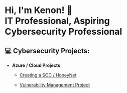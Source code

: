 <!--
### Hi there 👋
-->
<h1>Hi, I'm Kenon! 👋 <br/> <a>IT Professional</a>, Aspiring Cybersecurity Professional</a></h1>

<h2>💻 Cybersecurity Projects:</h2>

- <b>Azure / Cloud Projects</b>

  - [Creating a SOC / HoneyNet](https://github.com/kenonsteward/Azure-SOC)
 
  - [Vulnerability Management Project](https://github.com/kenonsteward/openVAS-Vuln)
<!--
  - [Creating a SOC / HoneyNet](https://github.com/kyiez/Azure-SOC)

  - [Vulnerability Management Project](https://github.com/kyiez/openVAS-Vuln)
-->
<!--
<h1>Hi, I'm Kenon! <br/> <a href="https://www.linkedin.com/in/joshmadakor/">IT Professional</a>, Aspiring Cybersecurity Professional</a></h1>
<h2>🤳🏾 Connect with me:</h2>

[<img align="left" alt="JoshMadakor | YouTube" width="22px" src="https://cdn.jsdelivr.net/npm/simple-icons@v3/icons/youtube.svg" />][youtube]
[<img align="left" alt="JoshMadakor | Twitter" width="22px" src="https://cdn.jsdelivr.net/npm/simple-icons@v3/icons/twitter.svg" />][twitter]
[<img align="left" alt="JoshMadakor | LinkedIn" width="22px" src="https://cdn.jsdelivr.net/npm/simple-icons@v3/icons/linkedin.svg" />][linkedin]
[<img align="left" alt="JoshMadakor | Instagram" width="22px" src="https://cdn.jsdelivr.net/npm/simple-icons@v3/icons/instagram.svg" />][instagram]

[twitter]: https://twitter.com/joshmadakor
[youtube]: https://www.youtube.com/c/joshmadakor
[instagram]: https://www.instagram.com/joshmadakor/
[linkedin]: https://linkedin.com/in/kenonsteward

<!--
**kyiez/kyiez** is a ✨ _special_ ✨ repository because its `README.md` (this file) appears on your GitHub profile.

Here are some ideas to get you started:

- 🔭 I’m currently working on ...
- 🌱 I’m currently learning ...
- 👯 I’m looking to collaborate on ...
- 🤔 I’m looking for help with ...
- 💬 Ask me about ...
- 📫 How to reach me: ...
- 😄 Pronouns: ...
- ⚡ Fun fact: ...
-->
